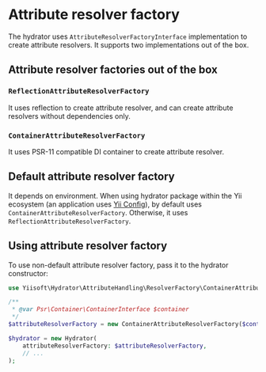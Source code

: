 # Attribute resolver factory

The hydrator uses `AttributeResolverFactoryInterface` implementation to create attribute resolvers. It supports two 
implementations out of the box.

## Attribute resolver factories out of the box

### `ReflectionAttributeResolverFactory` 

It uses reflection to create attribute resolver, and can create attribute resolvers without dependencies only.

### `ContainerAttributeResolverFactory`

It uses PSR-11 compatible DI container to create attribute resolver.

## Default attribute resolver factory

It depends on environment. When using hydrator package within the Yii ecosystem (an application uses
[Yii Config](https://github.com/yiisoft/config)), by default uses `ContainerAttributeResolverFactory`. Otherwise, it uses `ReflectionAttributeResolverFactory`.

## Using attribute resolver factory

To use non-default attribute resolver factory, pass it to the hydrator constructor:

```php
use Yiisoft\Hydrator\AttributeHandling\ResolverFactory\ContainerAttributeResolverFactory;

/**
 * @var Psr\Container\ContainerInterface $container
 */ 
$attributeResolverFactory = new ContainerAttributeResolverFactory($container);

$hydrator = new Hydrator(
    attributeResolverFactory: $attributeResolverFactory,
    // ...
);
```
